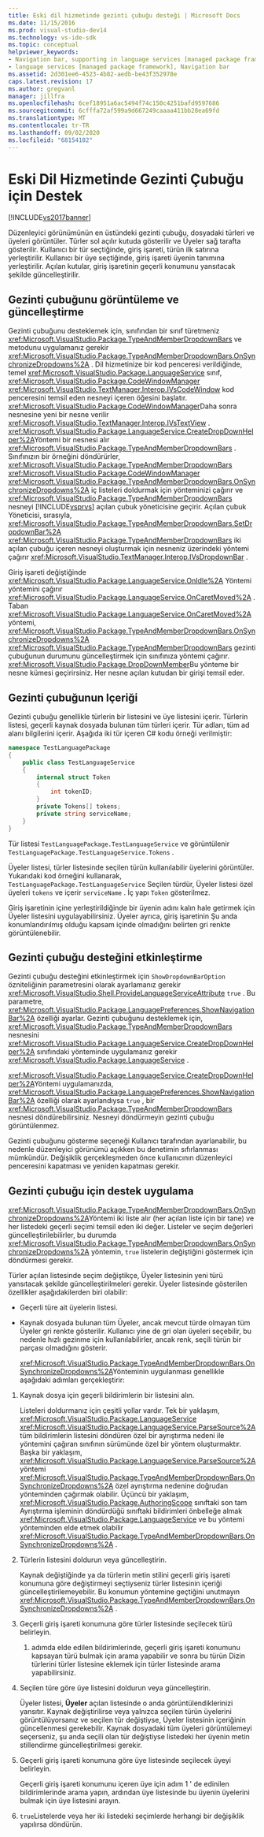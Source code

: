 ```yaml
---
title: Eski dil hizmetinde gezinti çubuğu desteği | Microsoft Docs
ms.date: 11/15/2016
ms.prod: visual-studio-dev14
ms.technology: vs-ide-sdk
ms.topic: conceptual
helpviewer_keywords:
- Navigation bar, supporting in language services [managed package framework]
- language services [managed package framework], Navigation bar
ms.assetid: 2d301ee6-4523-4b82-aedb-be43f352978e
caps.latest.revision: 17
ms.author: gregvanl
manager: jillfra
ms.openlocfilehash: 6cef18951a6ac5494f74c150c4251bafd9597686
ms.sourcegitcommit: 6cfffa72af599a9d667249caaaa411bb28ea69fd
ms.translationtype: MT
ms.contentlocale: tr-TR
ms.lasthandoff: 09/02/2020
ms.locfileid: "68154102"
---
```

# <a name="support-for-the-navigation-bar-in-a-legacy-language-service"></a>Eski Dil Hizmetinde Gezinti Çubuğu için Destek
[!INCLUDE[vs2017banner](../../includes/vs2017banner.md)]

Düzenleyici görünümünün en üstündeki gezinti çubuğu, dosyadaki türleri ve üyeleri görüntüler. Türler sol açılır kutuda gösterilir ve Üyeler sağ tarafta gösterilir. Kullanıcı bir tür seçtiğinde, giriş işareti, türün ilk satırına yerleştirilir. Kullanıcı bir üye seçtiğinde, giriş işareti üyenin tanımına yerleştirilir. Açılan kutular, giriş işaretinin geçerli konumunu yansıtacak şekilde güncelleştirilir.  
  
## <a name="displaying-and-updating-the-navigation-bar"></a>Gezinti çubuğunu görüntüleme ve güncelleştirme  
 Gezinti çubuğunu desteklemek için, sınıfından bir sınıf türetmeniz <xref:Microsoft.VisualStudio.Package.TypeAndMemberDropdownBars> ve metodunu uygulamanız gerekir <xref:Microsoft.VisualStudio.Package.TypeAndMemberDropdownBars.OnSynchronizeDropdowns%2A> . Dil hizmetinize bir kod penceresi verildiğinde, temel <xref:Microsoft.VisualStudio.Package.LanguageService> sınıf, <xref:Microsoft.VisualStudio.Package.CodeWindowManager> <xref:Microsoft.VisualStudio.TextManager.Interop.IVsCodeWindow> kod penceresini temsil eden nesneyi içeren öğesini başlatır. <xref:Microsoft.VisualStudio.Package.CodeWindowManager>Daha sonra nesnesine yeni bir nesne verilir <xref:Microsoft.VisualStudio.TextManager.Interop.IVsTextView> . <xref:Microsoft.VisualStudio.Package.LanguageService.CreateDropDownHelper%2A>Yöntemi bir nesnesi alır <xref:Microsoft.VisualStudio.Package.TypeAndMemberDropdownBars> . Sınıfınızın bir örneğini döndürürler, <xref:Microsoft.VisualStudio.Package.TypeAndMemberDropdownBars> <xref:Microsoft.VisualStudio.Package.CodeWindowManager> <xref:Microsoft.VisualStudio.Package.TypeAndMemberDropdownBars.OnSynchronizeDropdowns%2A> iç listeleri doldurmak için yönteminizi çağırır ve <xref:Microsoft.VisualStudio.Package.TypeAndMemberDropdownBars> nesneyi [!INCLUDE[vsprvs](../../includes/vsprvs-md.md)] açılan çubuk yöneticisine geçirir. Açılan çubuk Yöneticisi, sırasıyla, <xref:Microsoft.VisualStudio.Package.TypeAndMemberDropdownBars.SetDropdownBar%2A> <xref:Microsoft.VisualStudio.Package.TypeAndMemberDropdownBars> iki açılan çubuğu içeren nesneyi oluşturmak için nesneniz üzerindeki yöntemi çağırır <xref:Microsoft.VisualStudio.TextManager.Interop.IVsDropdownBar> .  
  
 Giriş işareti değiştiğinde <xref:Microsoft.VisualStudio.Package.LanguageService.OnIdle%2A> Yöntemi yöntemini çağırır <xref:Microsoft.VisualStudio.Package.LanguageService.OnCaretMoved%2A> . Taban <xref:Microsoft.VisualStudio.Package.LanguageService.OnCaretMoved%2A> yöntemi, <xref:Microsoft.VisualStudio.Package.TypeAndMemberDropdownBars.OnSynchronizeDropdowns%2A> <xref:Microsoft.VisualStudio.Package.TypeAndMemberDropdownBars> gezinti çubuğunun durumunu güncelleştirmek için sınıfınıza yöntemi çağırır. <xref:Microsoft.VisualStudio.Package.DropDownMember>Bu yönteme bir nesne kümesi geçirirsiniz. Her nesne açılan kutudan bir girişi temsil eder.  
  
## <a name="the-contents-of-the-navigation-bar"></a>Gezinti çubuğunun Içeriği  
 Gezinti çubuğu genellikle türlerin bir listesini ve üye listesini içerir. Türlerin listesi, geçerli kaynak dosyada bulunan tüm türleri içerir. Tür adları, tüm ad alanı bilgilerini içerir. Aşağıda iki tür içeren C# kodu örneği verilmiştir:  
  
```csharp  
namespace TestLanguagePackage  
{  
    public class TestLanguageService  
    {  
        internal struct Token  
        {  
            int tokenID;  
        }  
        private Tokens[] tokens;  
        private string serviceName;  
    }  
}  
```  
  
 Tür listesi `TestLanguagePackage.TestLanguageService` ve görüntülenir `TestLanguagePackage.TestLanguageService.Tokens` .  
  
 Üyeler listesi, türler listesinde seçilen türün kullanılabilir üyelerini görüntüler. Yukarıdaki kod örneğini kullanarak, `TestLanguagePackage.TestLanguageService` Seçilen türdür, Üyeler listesi özel üyeleri `tokens` ve içerir `serviceName` . İç yapı `Token` gösterilmez.  
  
 Giriş işaretinin içine yerleştirildiğinde bir üyenin adını kalın hale getirmek için Üyeler listesini uygulayabilirsiniz. Üyeler ayrıca, giriş işaretinin Şu anda konumlandırılmış olduğu kapsam içinde olmadığını belirten gri renkte görüntülenebilir.  
  
## <a name="enabling-support-for-the-navigation-bar"></a>Gezinti çubuğu desteğini etkinleştirme  
 Gezinti çubuğu desteğini etkinleştirmek için `ShowDropdownBarOption` özniteliğinin parametresini olarak ayarlamanız gerekir <xref:Microsoft.VisualStudio.Shell.ProvideLanguageServiceAttribute> `true` . Bu parametre, <xref:Microsoft.VisualStudio.Package.LanguagePreferences.ShowNavigationBar%2A> özelliği ayarlar. Gezinti çubuğunu desteklemek için, <xref:Microsoft.VisualStudio.Package.TypeAndMemberDropdownBars> nesnesini <xref:Microsoft.VisualStudio.Package.LanguageService.CreateDropDownHelper%2A> sınıfındaki yönteminde uygulamanız gerekir <xref:Microsoft.VisualStudio.Package.LanguageService> .  
  
 <xref:Microsoft.VisualStudio.Package.LanguageService.CreateDropDownHelper%2A>Yöntemi uygulamanızda, <xref:Microsoft.VisualStudio.Package.LanguagePreferences.ShowNavigationBar%2A> özelliği olarak ayarlandıysa `true` , bir <xref:Microsoft.VisualStudio.Package.TypeAndMemberDropdownBars> nesnesi döndürebilirsiniz. Nesneyi döndürmeyin gezinti çubuğu görüntülenmez.  
  
 Gezinti çubuğunu gösterme seçeneği Kullanıcı tarafından ayarlanabilir, bu nedenle düzenleyici görünümü açıkken bu denetimin sıfırlanması mümkündür. Değişiklik gerçekleşmeden önce kullanıcının düzenleyici penceresini kapatması ve yeniden kapatması gerekir.  
  
## <a name="implementing-support-for-the-navigation-bar"></a>Gezinti çubuğu için destek uygulama  
 <xref:Microsoft.VisualStudio.Package.TypeAndMemberDropdownBars.OnSynchronizeDropdowns%2A>Yöntemi iki liste alır (her açılan liste için bir tane) ve her listedeki geçerli seçimi temsil eden iki değer. Listeler ve seçim değerleri güncelleştirilebilirler, bu durumda <xref:Microsoft.VisualStudio.Package.TypeAndMemberDropdownBars.OnSynchronizeDropdowns%2A> yöntemin, `true` listelerin değiştiğini göstermek için döndürmesi gerekir.  
  
 Türler açılan listesinde seçim değiştikçe, Üyeler listesinin yeni türü yansıtacak şekilde güncelleştirilmeleri gerekir. Üyeler listesinde gösterilen özellikler aşağıdakilerden biri olabilir:  
  
- Geçerli türe ait üyelerin listesi.  
  
- Kaynak dosyada bulunan tüm Üyeler, ancak mevcut türde olmayan tüm Üyeler gri renkte gösterilir. Kullanıcı yine de gri olan üyeleri seçebilir, bu nedenle hızlı gezinme için kullanılabilirler, ancak renk, seçili türün bir parçası olmadığını gösterir.  
  
  <xref:Microsoft.VisualStudio.Package.TypeAndMemberDropdownBars.OnSynchronizeDropdowns%2A>Yönteminin uygulanması genellikle aşağıdaki adımları gerçekleştirir:  
  
1. Kaynak dosya için geçerli bildirimlerin bir listesini alın.  
  
     Listeleri doldurmanız için çeşitli yollar vardır. Tek bir yaklaşım, <xref:Microsoft.VisualStudio.Package.LanguageService> <xref:Microsoft.VisualStudio.Package.LanguageService.ParseSource%2A> tüm bildirimlerin listesini döndüren özel bir ayrıştırma nedeni ile yöntemini çağıran sınıfının sürümünde özel bir yöntem oluşturmaktır. Başka bir yaklaşım, <xref:Microsoft.VisualStudio.Package.LanguageService.ParseSource%2A> yöntemi <xref:Microsoft.VisualStudio.Package.TypeAndMemberDropdownBars.OnSynchronizeDropdowns%2A> özel ayrıştırma nedenine doğrudan yönteminden çağırmak olabilir. Üçüncü bir yaklaşım, <xref:Microsoft.VisualStudio.Package.AuthoringScope> sınıftaki son tam Ayrıştırma işleminin döndürdüğü sınıftaki bildirimleri önbelleğe almak <xref:Microsoft.VisualStudio.Package.LanguageService> ve bu yöntemi yönteminden elde etmek olabilir <xref:Microsoft.VisualStudio.Package.TypeAndMemberDropdownBars.OnSynchronizeDropdowns%2A> .  
  
2. Türlerin listesini doldurun veya güncelleştirin.  
  
     Kaynak değiştiğinde ya da türlerin metin stilini geçerli giriş işareti konumuna göre değiştirmeyi seçtiyseniz türler listesinin içeriği güncelleştirilemeyebilir. Bu konumun yöntemine geçtiğini unutmayın <xref:Microsoft.VisualStudio.Package.TypeAndMemberDropdownBars.OnSynchronizeDropdowns%2A> .  
  
3. Geçerli giriş işareti konumuna göre türler listesinde seçilecek türü belirleyin.  
  
     1. adımda elde edilen bildirimlerinde, geçerli giriş işareti konumunu kapsayan türü bulmak için arama yapabilir ve sonra bu türün Dizin türlerini türler listesine eklemek için türler listesinde arama yapabilirsiniz.  
  
4. Seçilen türe göre üye listesini doldurun veya güncelleştirin.  
  
     Üyeler listesi, **Üyeler** açılan listesinde o anda görüntülendiklerinizi yansıtır. Kaynak değiştirilirse veya yalnızca seçilen türün üyelerini görüntülüyorsanız ve seçilen tür değiştiyse, Üyeler listesinin içeriğinin güncellenmesi gerekebilir. Kaynak dosyadaki tüm üyeleri görüntülemeyi seçerseniz, şu anda seçili olan tür değiştiyse listedeki her üyenin metin stillendirme güncelleştirilmesi gerekir.  
  
5. Geçerli giriş işareti konumuna göre üye listesinde seçilecek üyeyi belirleyin.  
  
     Geçerli giriş işareti konumunu içeren üye için adım 1 ' de edinilen bildirimlerinde arama yapın, ardından üye listesinde bu üyenin üyelerini bulmak için üye listesini arayın.  
  
6. `true`Listelerde veya her iki listedeki seçimlerde herhangi bir değişiklik yapılırsa döndürün.
